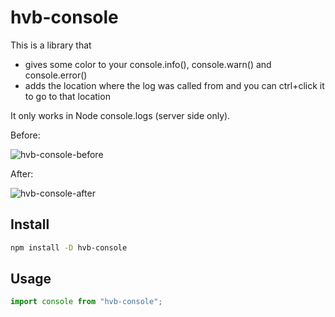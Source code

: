 # hvb-console

This is a library that 

- gives some color to your console.info(), console.warn() and console.error()
- adds the location where the log was called from and you can ctrl+click it to go to that location

It only works in Node console.logs (server side only).

Before:

![hvb-console-before](https://user-images.githubusercontent.com/110549389/238592355-5a3db714-60ad-4bf0-946a-afbaa43e039a.png)

After:

![hvb-console-after](https://user-images.githubusercontent.com/110549389/238592380-788069a4-236a-4afe-8490-441705f9a928.png)

## Install

```bash
npm install -D hvb-console
```

## Usage

```js
import console from "hvb-console";
```

